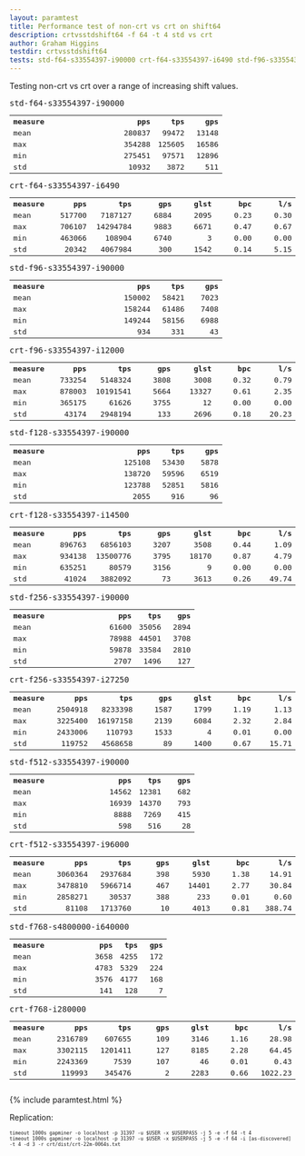 ```yaml
---
layout: paramtest
title: Performance test of non-crt vs crt on shift64
description: crtvsstdshift64 -f 64 -t 4 std vs crt
author: Graham Higgins
testdir: crtvsstdshift64
tests: std-f64-s33554397-i90000 crt-f64-s33554397-i6490 std-f96-s33554397-i90000 crt-f96-s33554397-i12000 std-f128-s33554397-i90000 crt-f128-s33554397-i14500 std-f256-s33554397-i90000 crt-f256-s33554397-i27250 std-f512-s33554397-i90000 crt-f512-s33554397-i96000 std-f768-s4800000-i640000 crt-f768-i280000
---
```


<div class="ui raised padded container segment">
  <p>Testing non-crt vs crt over a range of increasing shift values.</p>
  <div style="font-family: monospace; font-size:100%">
    <div class="ui two column doubling stackable grid container">
        <div class="column">
            <p class="ui tiny header" style="margin:0;padding:0">std-f64-s33554397-i90000</p>
            <table width="100%">
                <tr><th align="left">measure</th><th align="right" width="16%">pps</th><th align="right" width="16%">tps</th><th align="right" width="16%">gps</th></tr>
                <tr><td align="left">mean</td><td align="right">280837</td><td align="right">99472</td><td align="right">13148</td></tr>
                <tr><td align="left">max</td><td align="right">354288</td><td align="right">125605</td><td align="right">16586</td></tr>
                <tr><td align="left">min</td><td align="right">275451</td><td align="right">97571</td><td align="right">12896</td></tr>
                <tr><td align="left">std</td><td align="right">10932</td><td align="right">3872</td><td align="right">511</td></tr>
            </table>
        </div>
        <div class="column">
            <p class="ui tiny header" style="margin:0;padding:0">crt-f64-s33554397-i6490</p>
            <table width="100%">
                <tr><th align="left">measure</th><th align="right" width="16%">pps</th><th align="right" width="16%">tps</th><th align="right" width="16%">gps</th><th align="right" width="16%">glst</th><th align="right" width="16%">bpc</th><th align="right" width="16%">l/s</th></tr>
                <tr><td align="left">mean</td><td align="right">517700</td><td align="right">7187127</td><td align="right">6884</td><td align="right">2095</td><td align="right">0.23</td><td align="right">0.30</td></tr>
                <tr><td align="left">max</td><td align="right">706107</td><td align="right">14294784</td><td align="right">9883</td><td align="right">6671</td><td align="right">0.47</td><td align="right">0.67</td></tr>
                <tr><td align="left">min</td><td align="right">463066</td><td align="right">108904</td><td align="right">6740</td><td align="right">3</td><td align="right">0.00</td><td align="right">0.00</td></tr>
                <tr><td align="left">std</td><td align="right">20342</td><td align="right">4067984</td><td align="right">300</td><td align="right">1542</td><td align="right">0.14</td><td align="right">5.15</td></tr>
            </table>
        </div>
    </div>
    <div class="ui two column doubling stackable grid container">
        <div class="column">
            <p class="ui tiny header" style="margin:0;padding:0">std-f96-s33554397-i90000</p>
            <table width="100%">
                <tr><th align="left">measure</th><th align="right" width="16%">pps</th><th align="right" width="16%">tps</th><th align="right" width="16%">gps</th></tr>
                <tr><td align="left">mean</td><td align="right">150002</td><td align="right">58421</td><td align="right">7023</td></tr>
                <tr><td align="left">max</td><td align="right">158244</td><td align="right">61486</td><td align="right">7408</td></tr>
                <tr><td align="left">min</td><td align="right">149244</td><td align="right">58156</td><td align="right">6988</td></tr>
                <tr><td align="left">std</td><td align="right">934</td><td align="right">331</td><td align="right">43</td></tr>
            </table>
        </div>
        <div class="column">
            <p class="ui tiny header" style="margin:0;padding:0">crt-f96-s33554397-i12000</p>
            <table width="100%">
                <tr><th align="left">measure</th><th align="right" width="16%">pps</th><th align="right" width="16%">tps</th><th align="right" width="16%">gps</th><th align="right" width="16%">glst</th><th align="right" width="16%">bpc</th><th align="right" width="16%">l/s</th></tr>
                <tr><td align="left">mean</td><td align="right">733254</td><td align="right">5148324</td><td align="right">3808</td><td align="right">3008</td><td align="right">0.32</td><td align="right">0.79</td></tr>
                <tr><td align="left">max</td><td align="right">878003</td><td align="right">10191541</td><td align="right">5664</td><td align="right">13327</td><td align="right">0.61</td><td align="right">2.35</td></tr>
                <tr><td align="left">min</td><td align="right">365175</td><td align="right">61626</td><td align="right">3755</td><td align="right">12</td><td align="right">0.00</td><td align="right">0.00</td></tr>
                <tr><td align="left">std</td><td align="right">43174</td><td align="right">2948194</td><td align="right">133</td><td align="right">2696</td><td align="right">0.18</td><td align="right">20.23</td></tr>
            </table>
        </div>
    </div>
    <div class="ui two column doubling stackable grid container">
        <div class="column">
            <p class="ui tiny header" style="margin:0;padding:0">std-f128-s33554397-i90000</p>
            <table width="100%">
                <tr><th align="left">measure</th><th align="right" width="16%">pps</th><th align="right" width="16%">tps</th><th align="right" width="16%">gps</th></tr>
                <tr><td align="left">mean</td><td align="right">125108</td><td align="right">53430</td><td align="right">5878</td></tr>
                <tr><td align="left">max</td><td align="right">138720</td><td align="right">59596</td><td align="right">6519</td></tr>
                <tr><td align="left">min</td><td align="right">123788</td><td align="right">52851</td><td align="right">5816</td></tr>
                <tr><td align="left">std</td><td align="right">2055</td><td align="right">916</td><td align="right">96</td></tr>
            </table>
        </div>
        <div class="column">
            <p class="ui tiny header" style="margin:0;padding:0">crt-f128-s33554397-i14500</p>
            <table width="100%">
                <tr><th align="left">measure</th><th align="right" width="16%">pps</th><th align="right" width="16%">tps</th><th align="right" width="16%">gps</th><th align="right" width="16%">glst</th><th align="right" width="16%">bpc</th><th align="right" width="16%">l/s</th></tr>
                <tr><td align="left">mean</td><td align="right">896763</td><td align="right">6856103</td><td align="right">3207</td><td align="right">3508</td><td align="right">0.44</td><td align="right">1.09</td></tr>
                <tr><td align="left">max</td><td align="right">934138</td><td align="right">13500776</td><td align="right">3795</td><td align="right">18170</td><td align="right">0.87</td><td align="right">4.79</td></tr>
                <tr><td align="left">min</td><td align="right">635251</td><td align="right">80579</td><td align="right">3156</td><td align="right">9</td><td align="right">0.00</td><td align="right">0.00</td></tr>
                <tr><td align="left">std</td><td align="right">41024</td><td align="right">3882092</td><td align="right">73</td><td align="right">3613</td><td align="right">0.26</td><td align="right">49.74</td></tr>
            </table>
        </div>
    </div>
    <div class="ui two column doubling stackable grid container">
        <div class="column">
            <p class="ui tiny header" style="margin:0;padding:0">std-f256-s33554397-i90000</p>
            <table width="100%">
                <tr><th align="left">measure</th><th align="right" width="16%">pps</th><th align="right" width="16%">tps</th><th align="right" width="16%">gps</th></tr>
                <tr><td align="left">mean</td><td align="right">61600</td><td align="right">35056</td><td align="right">2894</td></tr>
                <tr><td align="left">max</td><td align="right">78988</td><td align="right">44501</td><td align="right">3708</td></tr>
                <tr><td align="left">min</td><td align="right">59878</td><td align="right">33584</td><td align="right">2810</td></tr>
                <tr><td align="left">std</td><td align="right">2707</td><td align="right">1496</td><td align="right">127</td></tr>
            </table>
        </div>
        <div class="column">
            <p class="ui tiny header" style="margin:0;padding:0">crt-f256-s33554397-i27250</p>
            <table width="100%">
                <tr><th align="left">measure</th><th align="right" width="16%">pps</th><th align="right" width="16%">tps</th><th align="right" width="16%">gps</th><th align="right" width="16%">glst</th><th align="right" width="16%">bpc</th><th align="right" width="16%">l/s</th></tr>
                <tr><td align="left">mean</td><td align="right">2504918</td><td align="right">8233398</td><td align="right">1587</td><td align="right">1799</td><td align="right">1.19</td><td align="right">1.13</td></tr>
                <tr><td align="left">max</td><td align="right">3225400</td><td align="right">16197158</td><td align="right">2139</td><td align="right">6084</td><td align="right">2.32</td><td align="right">2.84</td></tr>
                <tr><td align="left">min</td><td align="right">2433006</td><td align="right">110793</td><td align="right">1533</td><td align="right">4</td><td align="right">0.01</td><td align="right">0.00</td></tr>
                <tr><td align="left">std</td><td align="right">119752</td><td align="right">4568658</td><td align="right">89</td><td align="right">1400</td><td align="right">0.67</td><td align="right">15.71</td></tr>
            </table>
        </div>
    </div>
    <div class="ui two column doubling stackable grid container">
        <div class="column">
            <p class="ui tiny header" style="margin:0;padding:0">std-f512-s33554397-i90000</p>
            <table width="100%">
                <tr><th align="left">measure</th><th align="right" width="16%">pps</th><th align="right" width="16%">tps</th><th align="right" width="16%">gps</th></tr>
                <tr><td align="left">mean</td><td align="right">14562</td><td align="right">12381</td><td align="right">682</td></tr>
                <tr><td align="left">max</td><td align="right">16939</td><td align="right">14370</td><td align="right">793</td></tr>
                <tr><td align="left">min</td><td align="right">8888</td><td align="right">7269</td><td align="right">415</td></tr>
                <tr><td align="left">std</td><td align="right">598</td><td align="right">516</td><td align="right">28</td></tr>
            </table>
        </div>
        <div class="column">
            <p class="ui tiny header" style="margin:0;padding:0">crt-f512-s33554397-i96000</p>
            <table width="100%">
                <tr><th align="left">measure</th><th align="right" width="16%">pps</th><th align="right" width="16%">tps</th><th align="right" width="16%">gps</th><th align="right" width="16%">glst</th><th align="right" width="16%">bpc</th><th align="right" width="16%">l/s</th></tr>
                <tr><td align="left">mean</td><td align="right">3060364</td><td align="right">2937684</td><td align="right">398</td><td align="right">5930</td><td align="right">1.38</td><td align="right">14.91</td></tr>
                <tr><td align="left">max</td><td align="right">3478810</td><td align="right">5966714</td><td align="right">467</td><td align="right">14401</td><td align="right">2.77</td><td align="right">30.84</td></tr>
                <tr><td align="left">min</td><td align="right">2858271</td><td align="right">30537</td><td align="right">388</td><td align="right">233</td><td align="right">0.01</td><td align="right">0.60</td></tr>
                <tr><td align="left">std</td><td align="right">81108</td><td align="right">1713760</td><td align="right">10</td><td align="right">4013</td><td align="right">0.81</td><td align="right">388.74</td></tr>
            </table>
        </div>
    </div>
    <div class="ui two column doubling stackable grid container">
        <div class="column">
            <p class="ui tiny header" style="margin:0;padding:0">std-f768-s4800000-i640000</p>
            <table width="100%">
                <tr><th align="left">measure</th><th align="right" width="16%">pps</th><th align="right" width="16%">tps</th><th align="right" width="16%">gps</th></tr>
                <tr><td align="left">mean</td><td align="right">3658</td><td align="right">4255</td><td align="right">172</td></tr>
                <tr><td align="left">max</td><td align="right">4783</td><td align="right">5329</td><td align="right">224</td></tr>
                <tr><td align="left">min</td><td align="right">3576</td><td align="right">4177</td><td align="right">168</td></tr>
                <tr><td align="left">std</td><td align="right">141</td><td align="right">128</td><td align="right">7</td></tr>
            </table>
        </div>
        <div class="column">
            <p class="ui tiny header" style="margin:0;padding:0">crt-f768-i280000</p>
            <table width="100%">
                <tr><th align="left">measure</th><th align="right" width="16%">pps</th><th align="right" width="16%">tps</th><th align="right" width="16%">gps</th><th align="right" width="16%">glst</th><th align="right" width="16%">bpc</th><th align="right" width="16%">l/s</th></tr>
                <tr><td align="left">mean</td><td align="right">2316789</td><td align="right">607655</td><td align="right">109</td><td align="right">3146</td><td align="right">1.16</td><td align="right">28.98</td></tr>
                <tr><td align="left">max</td><td align="right">3302115</td><td align="right">1201411</td><td align="right">127</td><td align="right">8185</td><td align="right">2.28</td><td align="right">64.45</td></tr>
                <tr><td align="left">min</td><td align="right">2243369</td><td align="right">7539</td><td align="right">107</td><td align="right">46</td><td align="right">0.01</td><td align="right">0.43</td></tr>
                <tr><td align="left">std</td><td align="right">119993</td><td align="right">345476</td><td align="right">2</td><td align="right">2283</td><td align="right">0.66</td><td align="right">1022.23</td></tr>
            </table>
        </div>
    </div>
  </div>
</div>

{% include paramtest.html %}

<div class="ui raised padded container segment">
  <p>Replication: 
  <pre style="font-size: 70%"><code class="bash">timeout 1000s gapminer -o localhost -p 31397 -u $USER -x $USERPASS -j 5 -e -f 64 -t 4
timeout 1000s gapminer -o localhost -p 31397 -u $USER -x $USERPASS -j 5 -e -f 64 -i [as-discovered] -t 4 -d 3 -r crt/dist/crt-22m-0064s.txt</code></pre>
</p>
</div>

